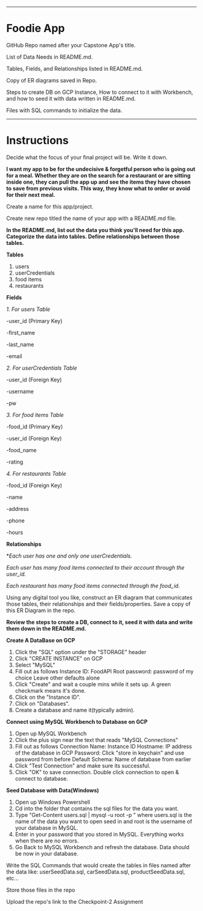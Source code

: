 ****
# Foodie App

  
GitHub Repo named after your Capstone App's title.

List of Data Needs in README.md.

Tables, Fields, and Relationships listed in README.md.

Copy of ER diagrams saved in Repo.

Steps to create DB on GCP Instance, How to connect to it with Workbench, and how to seed it with data written in README.md.

Files with SQL commands to initialize the data.


****
# Instructions
Decide what the focus of your final project will be. Write it down.

**I want my app to be for the undecisive & forgetful person who is going out for a meal. Whether they are on the search for a restaurant or are sitting inside one, they can pull the app up and see the items they have chosen to save from previous visits. This way, they know what to order or avoid for their next meal.**

Create a name for this app/project.

Create new repo titled the name of your app with a README.md file.

**In the README.md, list out the data you think you'll need for this app. Categorize the data into tables. Define relationships between those tables.**

**Tables**
1. users
2. userCredentials
3. food items
4. restaurants

**Fields**

*1. For users Table*

-user_id (Primary Key)
 
-first_name

-last_name

-email

*2. For userCredentials Table*

-user_id (Foreign Key)

-username

-pw

*3. For food items Table*

-food_id (Primary Key)

-user_id (Foreign Key)

-food_name

-rating

*4. For restaurants Table*

-food_id (Foreign Key)

-name

-address

-phone

-hours

**Relationships**

**Each user has one and only one userCredentials.*

*Each user has many food items connected to their account through the user_id.*

*Each restaurant has many food items connected through the food_id.*

Using any digital tool you like, construct an ER diagram that communicates those tables, their relationships and their fields/properties.
Save a copy of this ER Diagram in the repo.

**Review the steps to create a DB, connect to it, seed it with data and write them down in the README.md.**

**Create A DataBase on GCP**
1. Click the "SQL" option under the "STORAGE" header  
2. Click "CREATE INSTANCE" on GCP
3. Select "MySQL"
4. Fill out as follows
    Instance ID: FoodAPI
    Root password: password of my choice
    Leave other defaults alone
5. Click "Create" and wait a couple mins while it sets up. A green checkmark means it's done.
6. Click on the "Instance ID".
7. Click on "Databases".
9. Create a database and name it(typically admin).

**Connect using MySQL Workbench to Database on GCP**
1. Open up MySQL Workbench
2. Click the plus sign near the text that reads "MySQL Connections"
3. Fill out as follows
    Connection Name: Instance ID
    Hostname: IP address of the database in GCP
    Password: Click "store in keychain" and use password from before
    Default Schema: Name of database from earlier
4. Click "Test Connection" and make sure its successful.
5. Click "OK" to save connection. Double click connection to open & connect to database.

**Seed Database with Data(Windows)**

1. Open up Windows Powershell
2. Cd into the folder that contains the sql files for the data you want.
3. Type "Get-Content users.sql | mysql -u root -p " where users.sql is the name of the data you want to open seed in and root is the username of your database in MySQL.
4. Enter in your password that you stored in MySQL. Everything works when there are no errors.
5. Go Back to MySQL Workbench and refresh the database. Data should be now in your database.


Write the SQL Commands that would create the tables in files named after the data like: userSeedData.sql, carSeedData.sql, productSeedData.sql, etc...

Store those files in the repo

Upload the repo's link to the Checkpoint-2 Assignment